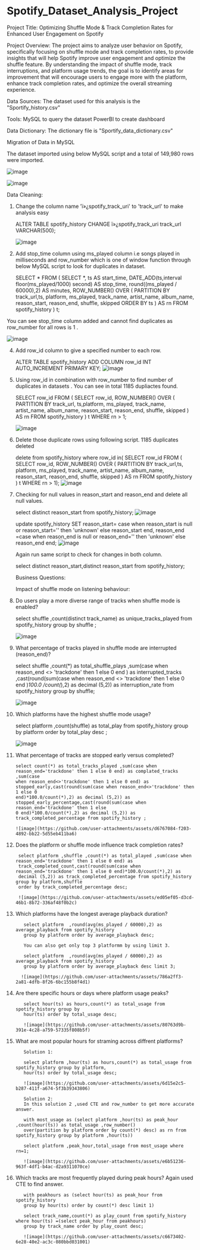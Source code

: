 # Spotify_Dataset_Analysis_Project

Project Title:
Optimizing Shuffle Mode & Track Completion Rates for Enhanced User Engagement on Spotify

Project Overview:
The project aims to analyze user behavior on Spotify, specifically focusing on shuffle mode and track completion rates, to provide insights that will help Spotify improve user engagement and optimize the shuffle feature. By understanding the impact of shuffle mode, track interruptions, and platform usage trends, the goal is to identify areas for improvement that will encourage users to engage more with the platform, enhance track completion rates, and optimize the overall streaming experience.

Data Sources:
The dataset used for this analysis is the "Sportify_history.csv"

Tools:
MySQL to query the dataset
PowerBI to create dashboard

Data Dictionary:
The dictionary file is "Sportify_data_dictionary.csv"

Migration of Data in MySQL

 The dataset imported using below MySQL script and a total of 149,980 rows were imported.

 ![image](https://github.com/user-attachments/assets/b58afc8b-9706-43be-9d99-a43a22e18262)

 ![image](https://github.com/user-attachments/assets/132f5455-87db-47f5-8d20-3376bd52d8e3)


 Data Cleaning:

1. Change the column name 'ï»¿spotify_track_uri' to 'track_url' to make analysis easy

   ALTER TABLE spotify_history CHANGE ï»¿spotify_track_uri track_url VARCHAR(500);

   ![image](https://github.com/user-attachments/assets/b1b1b0c6-89ef-448e-96cf-4216d6fe0623)

3. Add stop_time column using ms_played column i.e songs played in milliseconds and row_number which is one of window function through 
   below MySQL script to look for duplicates in dataset.

   SELECT *
FROM (
    SELECT *,
           ts AS start_time,
           DATE_ADD(ts,interval floor(ms_played/1000) second) AS stop_time,
           round((ms_played / 60000),2) AS minutes,
           ROW_NUMBER() OVER (
               PARTITION BY track_url,ts, platform, ms_played, track_name, artist_name, album_name, 
               reason_start, reason_end, shuffle, skipped
               ORDER BY ts
           ) AS rn
    FROM spotify_history
) t;

You can see stop_time column added and cannot find duplicates as row_number for all rows is 1 .

   ![image](https://github.com/user-attachments/assets/1c6a3e9e-43e3-486b-aa01-9df52ce1b591)

  4. Add row_id column to give a specified number to each row.

     ALTER TABLE spotify_history ADD COLUMN row_id INT AUTO_INCREMENT PRIMARY KEY;
     ![image](https://github.com/user-attachments/assets/d3bb34b0-e8b3-429d-9e21-63f500b0fe49)

  5. Using row_id in combination with row_number to find number of duplicates in datasets .
     You can see in total 1185 dupliactes found.

     SELECT row_id 
FROM (
    SELECT row_id, 
           ROW_NUMBER() OVER (
               PARTITION BY track_url, ts,platform, ms_played, track_name, 
                            artist_name, album_name, reason_start, 
                            reason_end, shuffle, skipped
           ) AS rn 
    FROM spotify_history
) t
WHERE rn > 1;

     ![image](https://github.com/user-attachments/assets/f3c6817a-3326-40ec-aac1-feb779686719)

 7. Delete those duplicate rows using following script.
    1185 duplicates deleted

    delete from spotify_history where row_id in(
SELECT row_id 
FROM (
    SELECT row_id, 
           ROW_NUMBER() OVER (
               PARTITION BY track_url,ts, platform, ms_played, track_name, 
                            artist_name, album_name, reason_start, 
                            reason_end, shuffle, skipped
           ) AS rn 
    FROM spotify_history
) t
WHERE rn > 1);
   ![image](https://github.com/user-attachments/assets/6708a9f8-7225-4537-835d-69dcf5602ef6)

 8. Checking for null values in reason_start and reason_end and delete all null values.

    select distinct reason_start from spotify_history;
    ![image](https://github.com/user-attachments/assets/8ae3e158-9171-48e4-95e0-5922e80a68f1)

    
    update spotify_history SET reason_start=
    case when reason_start is null or reason_start='' then 'unknown' else reason_start end,
    reason_end =case when reason_end is null or reason_end='' then 'unknown' else reason_end end;
    ![image](https://github.com/user-attachments/assets/122fc55b-0745-4899-bfa3-88cac1f05ef6)

    Again run same script to check for changes in both column.

    select distinct reason_start,distinct reason_start from spotify_history;

     Business Questions:
     
     Impact of shuffle mode on listening behaviour:

1. Do users play a more diverse range of tracks when shuffle mode is enabled?

     select shuffle ,count(distinct track_name) as unique_tracks_played from spotify_history  group by shuffle ;

     ![image](https://github.com/user-attachments/assets/95b7bd8e-f2d3-4afe-9e5b-1eda4e952858)

2. What percentage of tracks played in shuffle mode are interrupted (reason_end)?

      select shuffle ,count(*) as total_shuffle_plays ,sum(case when reason_end <> 'trackdone' then 1 else 0 end ) as 
      interrupted_tracks ,cast(round(sum(case when reason_end <> 'trackdone' then 1 else 0 end )*100.0 /count(*),2) as decimal (5,2)) as 
      interruption_rate from spotify_history group by shuffle;

      ![image](https://github.com/user-attachments/assets/75cc456c-48bb-4854-baef-1ef590a51a6c)

3. Which platforms have the highest shuffle mode usage?

      select platform ,count(shuffle) as total_play from spotify_history group by platform
      order by total_play desc ;
         
      ![image](https://github.com/user-attachments/assets/c82cfef9-322c-44d8-8126-6febb9b8f418)

4. What percentage of tracks are stopped early versus completed?

       select count(*) as total_tracks_played ,sum(case when reason_end='trackdone' then 1 else 0 end) as complated_tracks ,sum(case 
       when reason_end<>'trackdone' then 1 else 0 end) as stopped_early,cast(round(sum(case when reason_end<>'trackdone' then 1 else 0 
       end)*100.0/count(*),2) as decimal (5,2)) as stopped_early_percentage,cast(round(sum(case when reason_end='trackdone' then 1 else 
       0 end)*100.0/count(*),2) as decimal (5,2)) as track_completed_percentage from spotify_history ;

       ![image](https://github.com/user-attachments/assets/d6767084-f203-4892-bb22-5d55eb411ba6)

5. Does the platform or shuffle mode influence track completion rates? 

        select platform ,shuffle ,count(*) as total_played ,sum(case when reason_end='trackdone' then 1 else 0 end) as 
        track_completed_count,cast(round(sum(case when reason_end='trackdone' then 1 else 0 end)*100.0/count(*),2) as 
        decimal (5,2)) as track_completed_percentage from spotify_history group by platform,shuffle 
        order by track_completed_percentage desc;
        
        ![image](https://github.com/user-attachments/assets/ed05ef05-d3cd-46b1-8b72-336af48f0b2c)

6. Which platforms have the longest average playback duration?

          select platform  ,round(avg(ms_played / 60000),2) as average_playback from spotify_history 
          group by platform order by average_playback desc;

          You can also get only top 3 platformm by using limit 3.

          select platform  ,round(avg(ms_played / 60000),2) as average_playback from spotify_history 
          group by platform order by average_playback desc limit 3;
          
         ![image](https://github.com/user-attachments/assets/786a2ff3-2a81-4dfb-8f26-6bc155b8f4d1)


7. Are there specific hours or days where platform usage peaks?

          select hour(ts) as hours,count(*) as total_usage from spotify_history group by 
          hour(ts) order by total_usage desc;
          
          ![image](https://github.com/user-attachments/assets/80763d9b-391e-4c28-a759-57335f808b5f)

8. What are most popular hours for straming across diffrent platforms?

          Solution 1:
          
          select platform ,hour(ts) as hours,count(*) as total_usage from spotify_history group by platform,
          hour(ts) order by total_usage desc;

          ![image](https://github.com/user-attachments/assets/6d15e2c5-b287-411f-a674-5f3b39343806)

          Solution 2:
          In this solution 2 ,used CTE and row_number to get more accurate answer.

          with most_usage as (select platform ,hour(ts) as peak_hour ,count(hour(ts)) as total_usage ,row_number() 
          over(partition by platform order by count(*) desc) as rn from spotify_history group by platform ,hour(ts))

          select platform ,peak_hour,total_usage from most_usage where rn=1;
          
          ![image](https://github.com/user-attachments/assets/e6b51236-963f-4df1-b4ac-d2a9311070ce)

9. Which tracks are most frequently played during peak hours? 
          Again used CTE to find answer.
          
          with peakhours as (select hour(ts) as peak_hour from spotify_history 
          group by hour(ts) order by count(*) desc limit 1)
          
          select track_name,count(*) as play_count from spotify_history where hour(ts) =(select peak_hour from peakhours) 
          group by track_name order by play_count desc;

          ![image](https://github.com/user-attachments/assets/c6673402-6e28-40e2-ac3c-080bbd031001)


          


          





      


    

    
    
 



